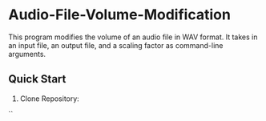 # Audio-File-Volume-Modification

This program modifies the volume of an audio file in WAV format. It takes in an input file, an output file, and a scaling factor as command-line arguments.

## Quick Start

1. Clone Repository:

``

